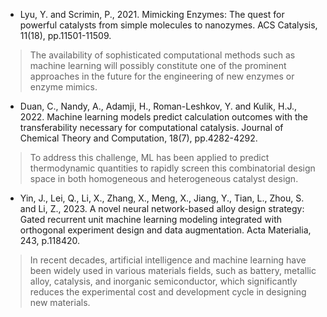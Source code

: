 - Lyu, Y. and Scrimin, P., 2021. Mimicking Enzymes: The quest for powerful catalysts from simple molecules to nanozymes. ACS Catalysis, 11(18), pp.11501-11509.
> The availability of sophisticated computational methods such as machine learning will possibly constitute one of the prominent approaches in the future for the engineering of new enzymes or enzyme mimics.

- Duan, C., Nandy, A., Adamji, H., Roman-Leshkov, Y. and Kulik, H.J., 2022. Machine learning models predict calculation outcomes with the transferability necessary for computational catalysis. Journal of Chemical Theory and Computation, 18(7), pp.4282-4292.
> To address this challenge, ML has been applied to predict thermodynamic quantities to rapidly screen this combinatorial design space in both homogeneous and heterogeneous catalyst design. 

- Yin, J., Lei, Q., Li, X., Zhang, X., Meng, X., Jiang, Y., Tian, L., Zhou, S. and Li, Z., 2023. A novel neural network-based alloy design strategy: Gated recurrent unit machine learning modeling integrated with orthogonal experiment design and data augmentation. Acta Materialia, 243, p.118420.
> In recent decades, artificial intelligence and machine learning have been widely used in various materials fields, such as battery, metallic alloy, catalysis, and inorganic semiconductor, which significantly reduces the experimental cost and development cycle in designing new materials. 
